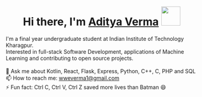 <h1 align="center">
  Hi there, I'm <a href="https://wweverma1.github.io/" target="_blank">Aditya Verma</a>
  <img src="https://media.tenor.com/SNL9_xhZl9oAAAAi/waving-hand-joypixels.gif" height="50" />
</h1>

I'm a final year undergraduate student at Indian Institute of Technology Kharagpur.
<br />
Interested in full-stack Software Development, applications of Machine Learning and contributing to open source projects.
<br />
<br />
💬 Ask me about Kotlin, React, Flask, Express, Python, C++, C, PHP and SQL
<br />
📫 How to reach me: wweverma1@gmail.com
<br />
⚡ Fun fact: Ctrl C, Ctrl V, Ctrl Z saved more lives than Batman :smile:
<br />
